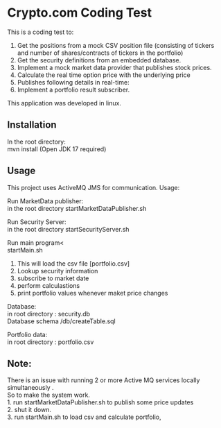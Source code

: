 <h1>Crypto.com Coding Test</h1>

This is a coding test to:

1. Get the positions from a mock CSV position file (consisting of tickers and number of shares/contracts of tickers
in the portfolio)
2. Get the security definitions from an embedded database.
3. Implement a mock market data provider that publishes stock prices.
4. Calculate the real time option price with the underlying price
5. Publishes following details in real-time:
6. Implement a portfolio result subscriber.

This application was developed in linux.
<h2>Installation</h2>

In the root directory:
<br>
mvn install
(Open JDK 17 required)

<h2>Usage</h2>
This project uses ActiveMQ JMS for communication.
Usage:

Run MarketData publisher:
<br>
in the root directory
startMarketDataPublisher.sh

Run Security Server:
<br>
in the root directory
startSecurityServer.sh

Run main program<
<br>
startMain.sh
<br>
1. This will load the csv file [portfolio.csv]
2. Lookup security information
3. subscribe to market date
4. perform calculastions
5. print portfolio values whenever maket price changes

Database:
<br> in root directory : security.db
<br> Database schema /db/createTable.sql

Portfolio data:
<br> in root directory : portfolio.csv

<h2>Note:</h2>
There is an issue with running 2 or more Active MQ services locally simultaneously .
<br>
So to make the system work.
<br>
1. run startMarketDataPublisher.sh to publish some price updates
<br>
2. shut it down.
<br>
3. run startMain.sh to load csv and calculate portfolio,


